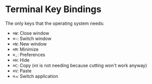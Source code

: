# Terminal Key Bindings

The only keys that the operating system needs:

- `⌘W`: Close window
- `⌘~`: Switch window
- `⌘N`: New window
- `⌘M`: Minimize
- `⌘,`: Preferences
- `⌘H`: Hide
- `⌘C`: Copy (`⌘X` is not needing because cutting won't work anyway)
- `⌘V`: Paste
- `⌘⇥`: Switch application
